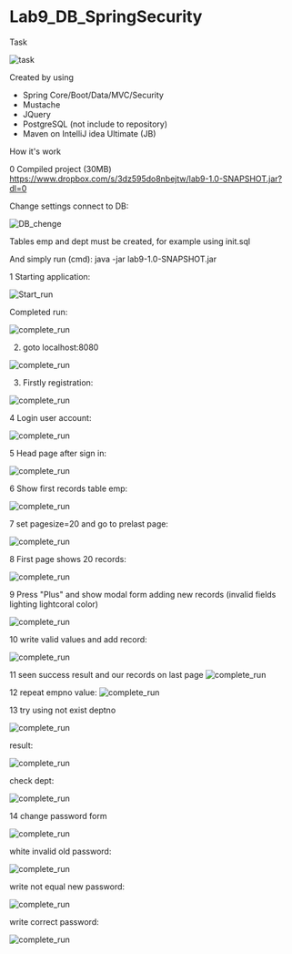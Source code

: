 # Lab9_DB_SpringSecurity
Task

![task](images/0.PNG)

Created by using 
- Spring Core/Boot/Data/MVC/Security
- Mustache
- JQuery
- PostgreSQL (not include to repository)
- Maven
on IntelliJ idea Ultimate (JB)

How it's work

0 Compiled project (30MB)
https://www.dropbox.com/s/3dz595do8nbejtw/lab9-1.0-SNAPSHOT.jar?dl=0

Change settings connect to DB: 

![DB_chenge](images/1.PNG)

Tables emp and dept must be created, for example using init.sql

And simply run (cmd):
java -jar lab9-1.0-SNAPSHOT.jar

1 Starting application:

![Start_run](images/2.PNG)

Completed run:

![complete_run](images/3.PNG)

2. goto localhost:8080

![complete_run](images/4.PNG)

3. Firstly registration:

![complete_run](images/5.PNG)

4 Login user account:

![complete_run](images/6.PNG)

5 Head page after sign in:

![complete_run](images/7.PNG)

6 Show first records table emp:

![complete_run](images/8.PNG)

7 set pagesize=20 and go to prelast page:

![complete_run](images/9.PNG)

8 First page shows 20 records:

![complete_run](images/10.PNG)

9 Press "Plus" and show modal form adding new records (invalid fields lighting lightcoral color)

![complete_run](images/11.PNG)

10 write valid values and add record:

![complete_run](images/12.PNG)

11 seen success result and our records on last page 
![complete_run](images/13.PNG)

12 repeat empno value: 
![complete_run](images/14.PNG)

13 try using not exist deptno

![complete_run](images/15.PNG)

result:

![complete_run](images/16.PNG)

check dept:

![complete_run](images/17.PNG)

14 change password form

![complete_run](images/18.PNG)

white invalid old password:

![complete_run](images/19.PNG)

write not equal new password:

![complete_run](images/20.PNG)

write correct password:

![complete_run](images/21.PNG)
